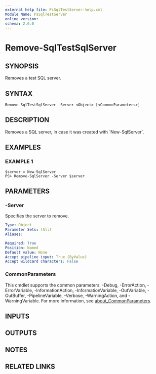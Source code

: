 ```yaml
---
external help file: PsSqlTestServer-help.xml
Module Name: PsSqlTestServer
online version:
schema: 2.0.0
---
```


# Remove-SqlTestSqlServer

## SYNOPSIS
Removes a test SQL server.

## SYNTAX

```
Remove-SqlTestSqlServer -Server <Object> [<CommonParameters>]
```

## DESCRIPTION
Removes a SQL server, in case it was created with \`New-SqlServer\`.

## EXAMPLES

### EXAMPLE 1
```
$server = New-SqlServer
PS> Remove-SqlServer -Server $server
```

## PARAMETERS

### -Server
Specifies the server to remove.

```yaml
Type: Object
Parameter Sets: (All)
Aliases:

Required: True
Position: Named
Default value: None
Accept pipeline input: True (ByValue)
Accept wildcard characters: False
```

### CommonParameters
This cmdlet supports the common parameters: -Debug, -ErrorAction, -ErrorVariable, -InformationAction, -InformationVariable, -OutVariable, -OutBuffer, -PipelineVariable, -Verbose, -WarningAction, and -WarningVariable. For more information, see [about_CommonParameters](http://go.microsoft.com/fwlink/?LinkID=113216).

## INPUTS

## OUTPUTS

## NOTES

## RELATED LINKS
